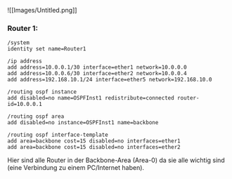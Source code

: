 ![[Images/Untitled.png]]
### Router 1:
```
/system 
identity set name=Router1

/ip address
add address=10.0.0.1/30 interface=ether1 network=10.0.0.0
add address=10.0.0.6/30 interface=ether2 network=10.0.0.4
add address=192.168.10.1/24 interface=ether5 network=192.168.10.0

/routing ospf instance 
add disabled=no name=OSPFInst1 redistribute=connected router-id=10.0.0.1

/routing ospf area 
add disabled=no instance=OSPFInst1 name=backbone

/routing ospf interface-template 
add area=backbone cost=15 disabled=no interfaces=ether1 
add area=backbone cost=15 disabled=no interfaces=ether2
```
Hier sind alle Router in der Backbone-Area (Area-0) da sie alle wichtig sind (eine Verbindung zu einem PC/Internet haben).